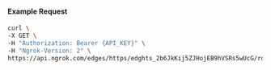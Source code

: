 <!-- Code generated for API Clients. DO NOT EDIT. -->

#### Example Request

```bash
curl \
-X GET \
-H "Authorization: Bearer {API_KEY}" \
-H "Ngrok-Version: 2" \
https://api.ngrok.com/edges/https/edghts_2b6JkKij5ZJHojEB9hVSRs5wUcG/routes/edghtsrt_2b6JkLJ7pb3QwIsP6RxPW1hMZgY/oidc
```
